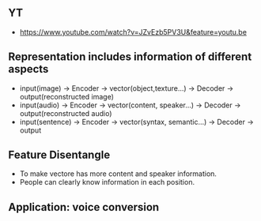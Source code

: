 ## YT  
  * https://www.youtube.com/watch?v=JZvEzb5PV3U&feature=youtu.be  

## Representation includes information of different aspects  
  * input(image) -> Encoder -> vector(object,texture...) -> Decoder -> output(reconstructed image)  
  * input(audio) -> Encoder -> vector(content, speaker...) -> Decoder -> output(reconstructed audio)  
  * input(sentence) -> Encoder -> vector(syntax, semantic...) -> Decoder -> output  

## Feature Disentangle  
  * To make vectore has more content and speaker information.  
  * People can clearly know information in each position.  

## Application: voice conversion  
